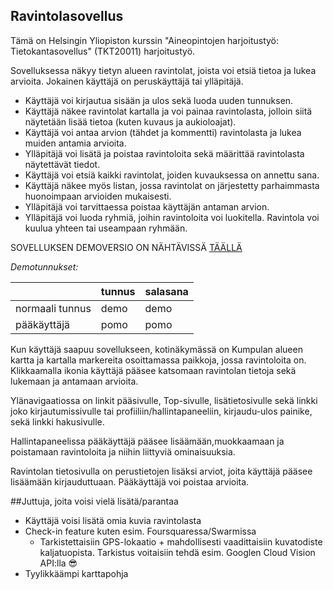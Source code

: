 ## Ravintolasovellus

Tämä on Helsingin Yliopiston kurssin "Aineopintojen harjoitustyö: Tietokantasovellus" (TKT20011) harjoitustyö.

Sovelluksessa näkyy tietyn alueen ravintolat, joista voi etsiä tietoa ja lukea arvioita. Jokainen käyttäjä on peruskäyttäjä tai ylläpitäjä.

- Käyttäjä voi kirjautua sisään ja ulos sekä luoda uuden tunnuksen.
- Käyttäjä näkee ravintolat kartalla ja voi painaa ravintolasta, jolloin siitä näytetään lisää tietoa (kuten kuvaus ja aukioloajat).
- Käyttäjä voi antaa arvion (tähdet ja kommentti) ravintolasta ja lukea muiden antamia arvioita.
- Ylläpitäjä voi lisätä ja poistaa ravintoloita sekä määrittää ravintolasta näytettävät tiedot.
- Käyttäjä voi etsiä kaikki ravintolat, joiden kuvauksessa on annettu sana.
- Käyttäjä näkee myös listan, jossa ravintolat on järjestetty parhaimmasta huonoimpaan arvioiden mukaisesti.
- Ylläpitäjä voi tarvittaessa poistaa käyttäjän antaman arvion.
- Ylläpitäjä voi luoda ryhmiä, joihin ravintoloita voi luokitella. Ravintola voi kuulua yhteen tai useampaan ryhmään.

SOVELLUKSEN DEMOVERSIO ON NÄHTÄVISSÄ [TÄÄLLÄ](https://tsoha-ravintolat.herokuapp.com)

_Demotunnukset:_

|                 | tunnus | salasana |
| --------------- | ------ | -------- |
| normaali tunnus | demo   | demo     |
| pääkäyttäjä     | pomo   | pomo     |

Kun käyttäjä saapuu sovellukseen, kotinäkymässä on Kumpulan alueen kartta ja kartalla markereita osoittamassa paikkoja, jossa ravintoloita on. Klikkaamalla ikonia käyttäjä pääsee katsomaan ravintolan tietoja sekä lukemaan ja antamaan arvioita.

Ylänavigaatiossa on linkit pääsivulle, Top-sivulle, lisätietosivulle sekä linkki joko kirjautumissivulle tai profiiliin/hallintapaneeliin, kirjaudu-ulos painike, sekä linkki hakusivulle.

Hallintapaneelissa pääkäyttäjä pääsee lisäämään,muokkaamaan ja poistamaan ravintoloita ja niihin liittyviä ominaisuuksia.

Ravintolan tietosivulla on perustietojen lisäksi arviot, joita käyttäjä pääsee lisäämään kirjauduttuaan. Pääkäyttäjä voi poistaa arvioita.

##Juttuja, joita voisi vielä lisätä/parantaa

* Käyttäjä voisi lisätä omia kuvia ravintolasta
* Check-in feature kuten esim. Foursquaressa/Swarmissa
	* Tarkistettaisiin GPS-lokaatio + mahdollisesti vaadittaisiin kuvatodiste kaljatuopista. Tarkistus voitaisiin tehdä esim. Googlen Cloud Vision API:lla 😎
*  Tyylikkäämpi karttapohja
